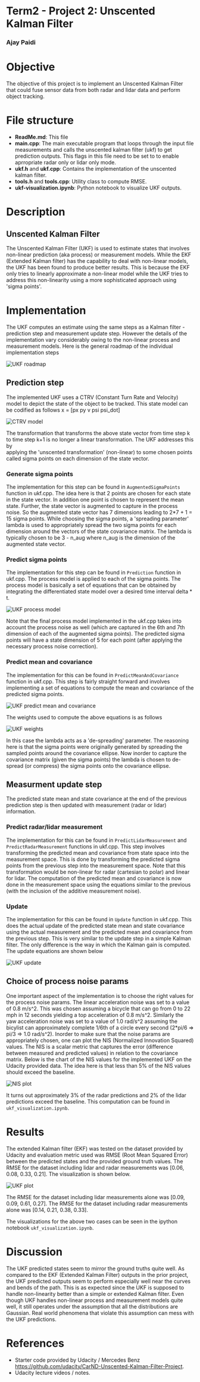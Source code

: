 # Term2 - Project 2: Unscented Kalman Filter
### Ajay Paidi

# Objective
The objective of this project is to implement an Unscented Kalman Filter that could fuse sensor data from both radar and lidar data and perform object tracking.

# File structure
- **ReadMe.md**: This file
- **main.cpp**: The main executable program that loops through the input file measurements and calls the unscented kalman filter (ukf) to get prediction outputs. This flags in this file need to be set to to enable aprropriate radar only or lidar only mode.
- **ukf.h** and **ukf.cpp**: Contains the implementation of the unscented kalman filter.
- **tools.h** and **tools.cpp**: Utility class to compute RMSE.
- **ukf-visualization.ipynb**: Python notebook to visualize UKF outputs.

# Description

## Unscented Kalman Filter
The Unscented Kalman Filter (UKF) is used to estimate states that involves non-linear prediction (aka process) or measurement models. While the EKF (Extended Kalman filter) has the capability to deal with non-linear models, the UKF has been found to produce better results. This is because the EKF only tries to linearly approximate a non-linear model while the UKF tries to address this non-linearity using a more sophisticated approach using 'sigma points'.

# Implementation
The UKF computes an estimate using the same steps as a Kalman filter - prediction step and measurement update step. However the details of the implementation vary considerably owing to the non-linear process and measurement models. Here is the general roadmap of the individual implementation steps

![UKF roadmap](ukf_roadmap.png)

## Prediction step
The implemented UKF uses a CTRV (Constant Turn Rate and Velocity) model to depict the state of the object to be tracked. This state model can be codified as follows
x = [px py v psi psi_dot]

![CTRV model](ctrv_model.png)

The transformation that transforms the above state vector from time step k to time step k+1 is no longer a linear transformation. The UKF addresses this by  
applying the 'unscented transformation' (non-linear) to some chosen points called sigma points on each dimension of the state vector.

### Generate sigma points
The implementation for this step can be found in `AugmentedSigmaPoints` function in ukf.cpp.
The idea here is that 2 points are chosen for each state in the state vector. In addition one point is chosen to represent the mean state. Further, the state vector is augmented to capture in the process noise. So the augmented state vector has 7 dimensions leading to 2*7 + 1 = 15 sigma points. While choosing the sigma points, a 'spreading parameter' lambda is used to appropriately spread the two sigma points for each dimension around the vectors of the state covariance matrix. The lambda is typically chosen to be 3 - n_aug where n_aug is the dimension of the augmented state vector.   

### Predict sigma points
The implementation for this step can be found in `Prediction` function in ukf.cpp.
The process model is applied to each of the sigma points. The process model is basically a set of equations that can be obtained by integrating the differentiated state model over a desired time interval delta * t.

![UKF process model](ukf_process_model.png)

Note that the final process model implemented in the ukf.cpp takes into account the process noise as well (which are captured in the 6th and 7th dimension of each of the augmented sigma points). The predicted sigma points will have a state dimension of 5 for each point (after applying the necessary process noise correction).

### Predict mean and covariance
The implementation for this can be found in `PredictMeanAndCovariance` function in ukf.cpp.
This step is fairly straight forward and involves implementing a set of equations to compute the mean and covariance of the predicted sigma points.

![UKF predict mean and covariance](ukf_predict_mean_cov.png)

The weights used to compute the above equations is as follows

![UKF weights](ukf_weights.png)

In this case the lambda acts as a 'de-spreading' parameter. The reasoning here is that the sigma points were originally generated by spreading the sampled points around the covariance ellipse. Now inorder to capture the covariance matrix (given the sigma points) the lambda is chosen to de-spread (or compress) the sigma points onto the covariance ellipse.

## Measurment update step
The predicted state mean and state covariance at the end of the previous prediction step is then updated with measurement (radar or lidar) information.

### Predict radar/lidar measurement
The implementation for this can be found in `PredictLidarMeasurement` and `PredictRadarMeasurement` functions in ukf.cpp.
This step involves transforming the predicted mean and covariance from state space into the measurement space. This is done by transforming the predicted sigma points from the previous step into the measurement space. Note that this transformation would be non-linear for radar (cartesian to polar) and linear for lidar. The computation of the predicted mean and covariance is now done in the measurement space using the equations similar to the previous (with the inclusion of the additive measurement noise).

### Update
The implementation for this can be found in `Update` function in ukf.cpp.
This does the actual update of the predicted state mean and state covariance using the actual measurement and the predicted mean and covariance from the previous step. This is very similar to the update step in a simple Kalman filter. The only difference is the way in which the Kalman gain is computed. The update equations are shown below

![UKF update](ukf_update.png)


## Choice of process noise params
One important aspect of the implementation is to choose the right values for the process noise params. The linear acceleration noise was set to a value of 0.8 m/s^2. This was chosen assuming a bicycle that can go from 0 to 22 mph in 12 seconds yielding a top acceleration of 0.8 m/s^2. Similarly the yaw acceleration noise was set to a value of 1.0 rad/s^2 assuming the bicylist can approximately complete 1/6th of a circle every second (2*pi/6 => pi/3 => 1.0 rad/s^2).
Inorder to make sure that the noise params are appropriately chosen, one can plot the NIS (Normalized Innovation Squared) values. The NIS is a scalar metric that captures the error (difference between measured and predicted values) in relation to the covariance matrix. Below is the chart of the NIS values for the implemented UKF on the Udacity provided data. The idea here is that less than 5% of the NIS values should exceed the baseline.

![NIS plot](NIS_plot.png)

It turns out approximately 3% of the radar predictions and 2% of the lidar predictions exceed the baseline. This computation can be found in `ukf_visualization.ipynb`.

# Results
The extended Kalman filter (EKF)  was tested on the dataset provided by Udacity and evaluation metric used was RMSE (Root Mean Squared Error) between the predicted states and the provided ground truth values.
The RMSE for the dataset including lidar and radar measurements was [0.06, 0.08, 0.33, 0.21]. The visualization is shown below.

![UKF plot](ukf_plot.png)

The RMSE for the dataset including lidar measurements alone was [0.09, 0.09, 0.61, 0.27].
The RMSE for the dataset including radar measurements alone was [0.14, 0.21, 0.38, 0.33].

The visualizations for the above two cases can be seen in the ipython notebook `ukf_visualization.ipynb`.

# Discussion

The UKF predicted states seem to mirror the ground truths quite well. As compared to the EKF (Extended Kalman Filter) outputs in the prior project, the UKF predicted outputs seem to perform especially well near the curves and bends of the path. This is as expected since the UKF is supposed to handle non-linearity better than a simple or extended Kalman filter. Even though UKF handles non-linear process and measurement models quite well, it still operates under the assumption that all the distributions are Gaussian. Real world phenomena that violate this assumption can mess with the UKF predictions.

# References
- Starter code provided by Udacity / Mercedes Benz https://github.com/udacity/CarND-Unscented-Kalman-Filter-Project.
- Udacity lecture videos / notes.
